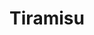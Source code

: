 ---
layout: project
order: 5
title: Tiramisu
desc: Tinder for desserts. Awarded Best App at HSHacks IV 2018 (out of 49 teams).
type: Hackathons
language: React Native
main_image_url: "/assets/images/tiramisu.png"
link: "https://github.com/oliviachang29/tiramisu"
---